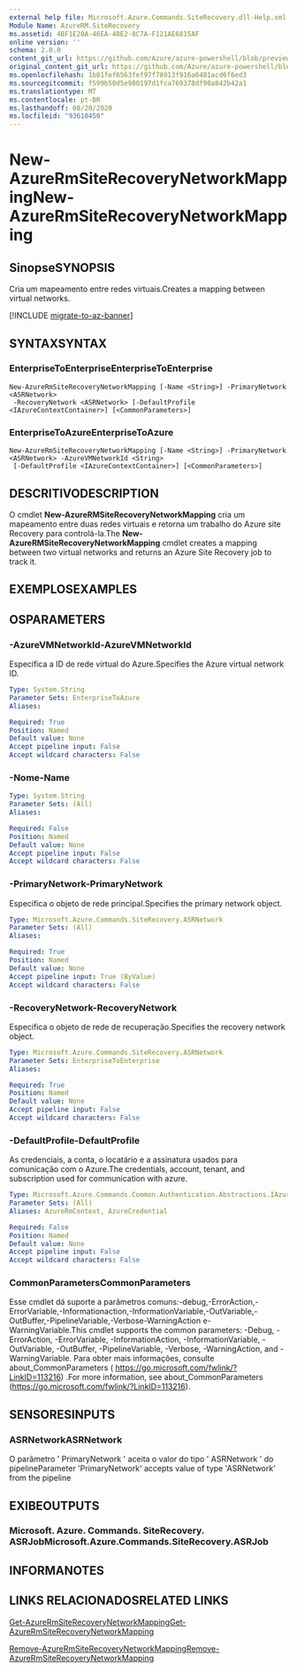```yaml
---
external help file: Microsoft.Azure.Commands.SiteRecovery.dll-Help.xml
Module Name: AzureRM.SiteRecovery
ms.assetid: 4BF1E20A-46EA-48E2-8C7A-F121AE6815AF
online version: ''
schema: 2.0.0
content_git_url: https://github.com/Azure/azure-powershell/blob/preview/src/ResourceManager/SiteRecovery/Commands.SiteRecovery/help/New-AzureRmSiteRecoveryNetworkMapping.md
original_content_git_url: https://github.com/Azure/azure-powershell/blob/preview/src/ResourceManager/SiteRecovery/Commands.SiteRecovery/help/New-AzureRmSiteRecoveryNetworkMapping.md
ms.openlocfilehash: 1b01fef6563fef97f78913f916a6481acd6f6ed3
ms.sourcegitcommit: f599b50d5e980197d1fca769378df90a842b42a1
ms.translationtype: MT
ms.contentlocale: pt-BR
ms.lasthandoff: 08/20/2020
ms.locfileid: "93610450"
---
```

# <span data-ttu-id="58eee-101">New-AzureRmSiteRecoveryNetworkMapping</span><span class="sxs-lookup"><span data-stu-id="58eee-101">New-AzureRmSiteRecoveryNetworkMapping</span></span>

## <span data-ttu-id="58eee-102">Sinopse</span><span class="sxs-lookup"><span data-stu-id="58eee-102">SYNOPSIS</span></span>
<span data-ttu-id="58eee-103">Cria um mapeamento entre redes virtuais.</span><span class="sxs-lookup"><span data-stu-id="58eee-103">Creates a mapping between virtual networks.</span></span>

[!INCLUDE [migrate-to-az-banner](../../includes/migrate-to-az-banner.md)]

## <span data-ttu-id="58eee-104">SYNTAX</span><span class="sxs-lookup"><span data-stu-id="58eee-104">SYNTAX</span></span>

### <span data-ttu-id="58eee-105">EnterpriseToEnterprise</span><span class="sxs-lookup"><span data-stu-id="58eee-105">EnterpriseToEnterprise</span></span>
```
New-AzureRmSiteRecoveryNetworkMapping [-Name <String>] -PrimaryNetwork <ASRNetwork>
 -RecoveryNetwork <ASRNetwork> [-DefaultProfile <IAzureContextContainer>] [<CommonParameters>]
```

### <span data-ttu-id="58eee-106">EnterpriseToAzure</span><span class="sxs-lookup"><span data-stu-id="58eee-106">EnterpriseToAzure</span></span>
```
New-AzureRmSiteRecoveryNetworkMapping [-Name <String>] -PrimaryNetwork <ASRNetwork> -AzureVMNetworkId <String>
 [-DefaultProfile <IAzureContextContainer>] [<CommonParameters>]
```

## <span data-ttu-id="58eee-107">DESCRITIVO</span><span class="sxs-lookup"><span data-stu-id="58eee-107">DESCRIPTION</span></span>
<span data-ttu-id="58eee-108">O cmdlet **New-AzureRMSiteRecoveryNetworkMapping** cria um mapeamento entre duas redes virtuais e retorna um trabalho do Azure site Recovery para controlá-la.</span><span class="sxs-lookup"><span data-stu-id="58eee-108">The **New-AzureRMSiteRecoveryNetworkMapping** cmdlet creates a mapping between two virtual networks and returns an Azure Site Recovery job to track it.</span></span>

## <span data-ttu-id="58eee-109">EXEMPLOS</span><span class="sxs-lookup"><span data-stu-id="58eee-109">EXAMPLES</span></span>

## <span data-ttu-id="58eee-110">OS</span><span class="sxs-lookup"><span data-stu-id="58eee-110">PARAMETERS</span></span>

### <span data-ttu-id="58eee-111">-AzureVMNetworkId</span><span class="sxs-lookup"><span data-stu-id="58eee-111">-AzureVMNetworkId</span></span>
<span data-ttu-id="58eee-112">Especifica a ID de rede virtual do Azure.</span><span class="sxs-lookup"><span data-stu-id="58eee-112">Specifies the Azure virtual network ID.</span></span>

```yaml
Type: System.String
Parameter Sets: EnterpriseToAzure
Aliases: 

Required: True
Position: Named
Default value: None
Accept pipeline input: False
Accept wildcard characters: False
```

### <span data-ttu-id="58eee-113">-Nome</span><span class="sxs-lookup"><span data-stu-id="58eee-113">-Name</span></span>
```yaml
Type: System.String
Parameter Sets: (All)
Aliases: 

Required: False
Position: Named
Default value: None
Accept pipeline input: False
Accept wildcard characters: False
```

### <span data-ttu-id="58eee-114">-PrimaryNetwork</span><span class="sxs-lookup"><span data-stu-id="58eee-114">-PrimaryNetwork</span></span>
<span data-ttu-id="58eee-115">Especifica o objeto de rede principal.</span><span class="sxs-lookup"><span data-stu-id="58eee-115">Specifies the primary network object.</span></span>

```yaml
Type: Microsoft.Azure.Commands.SiteRecovery.ASRNetwork
Parameter Sets: (All)
Aliases: 

Required: True
Position: Named
Default value: None
Accept pipeline input: True (ByValue)
Accept wildcard characters: False
```

### <span data-ttu-id="58eee-116">-RecoveryNetwork</span><span class="sxs-lookup"><span data-stu-id="58eee-116">-RecoveryNetwork</span></span>
<span data-ttu-id="58eee-117">Especifica o objeto de rede de recuperação.</span><span class="sxs-lookup"><span data-stu-id="58eee-117">Specifies the recovery network object.</span></span>

```yaml
Type: Microsoft.Azure.Commands.SiteRecovery.ASRNetwork
Parameter Sets: EnterpriseToEnterprise
Aliases: 

Required: True
Position: Named
Default value: None
Accept pipeline input: False
Accept wildcard characters: False
```

### <span data-ttu-id="58eee-118">-DefaultProfile</span><span class="sxs-lookup"><span data-stu-id="58eee-118">-DefaultProfile</span></span>
<span data-ttu-id="58eee-119">As credenciais, a conta, o locatário e a assinatura usados para comunicação com o Azure.</span><span class="sxs-lookup"><span data-stu-id="58eee-119">The credentials, account, tenant, and subscription used for communication with azure.</span></span>

```yaml
Type: Microsoft.Azure.Commands.Common.Authentication.Abstractions.IAzureContextContainer
Parameter Sets: (All)
Aliases: AzureRmContext, AzureCredential

Required: False
Position: Named
Default value: None
Accept pipeline input: False
Accept wildcard characters: False
```

### <span data-ttu-id="58eee-120">CommonParameters</span><span class="sxs-lookup"><span data-stu-id="58eee-120">CommonParameters</span></span>
<span data-ttu-id="58eee-121">Esse cmdlet dá suporte a parâmetros comuns:-debug,-ErrorAction,-ErrorVariable,-Informationaction,-InformationVariable,-OutVariable,-OutBuffer,-PipelineVariable,-Verbose-WarningAction e-WarningVariable.</span><span class="sxs-lookup"><span data-stu-id="58eee-121">This cmdlet supports the common parameters: -Debug, -ErrorAction, -ErrorVariable, -InformationAction, -InformationVariable, -OutVariable, -OutBuffer, -PipelineVariable, -Verbose, -WarningAction, and -WarningVariable.</span></span> <span data-ttu-id="58eee-122">Para obter mais informações, consulte about_CommonParameters ( https://go.microsoft.com/fwlink/?LinkID=113216) .</span><span class="sxs-lookup"><span data-stu-id="58eee-122">For more information, see about_CommonParameters (https://go.microsoft.com/fwlink/?LinkID=113216).</span></span>

## <span data-ttu-id="58eee-123">SENSORES</span><span class="sxs-lookup"><span data-stu-id="58eee-123">INPUTS</span></span>

### <span data-ttu-id="58eee-124">ASRNetwork</span><span class="sxs-lookup"><span data-stu-id="58eee-124">ASRNetwork</span></span>
<span data-ttu-id="58eee-125">O parâmetro ' PrimaryNetwork ' aceita o valor do tipo ' ASRNetwork ' do pipeline</span><span class="sxs-lookup"><span data-stu-id="58eee-125">Parameter 'PrimaryNetwork' accepts value of type 'ASRNetwork' from the pipeline</span></span>

## <span data-ttu-id="58eee-126">EXIBE</span><span class="sxs-lookup"><span data-stu-id="58eee-126">OUTPUTS</span></span>

### <span data-ttu-id="58eee-127">Microsoft. Azure. Commands. SiteRecovery. ASRJob</span><span class="sxs-lookup"><span data-stu-id="58eee-127">Microsoft.Azure.Commands.SiteRecovery.ASRJob</span></span>

## <span data-ttu-id="58eee-128">INFORMA</span><span class="sxs-lookup"><span data-stu-id="58eee-128">NOTES</span></span>

## <span data-ttu-id="58eee-129">LINKS RELACIONADOS</span><span class="sxs-lookup"><span data-stu-id="58eee-129">RELATED LINKS</span></span>

[<span data-ttu-id="58eee-130">Get-AzureRmSiteRecoveryNetworkMapping</span><span class="sxs-lookup"><span data-stu-id="58eee-130">Get-AzureRmSiteRecoveryNetworkMapping</span></span>](./Get-AzureRmSiteRecoveryNetworkMapping.md)

[<span data-ttu-id="58eee-131">Remove-AzureRmSiteRecoveryNetworkMapping</span><span class="sxs-lookup"><span data-stu-id="58eee-131">Remove-AzureRmSiteRecoveryNetworkMapping</span></span>](./Remove-AzureRmSiteRecoveryNetworkMapping.md)
